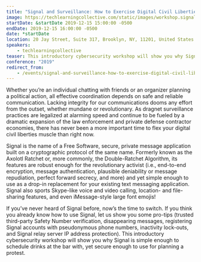 ```yaml
---
title: "Signal and Surveillance: How to Exercise Digital Civil Liberties in a Surveillance State"
image: https://techlearningcollective.com/static/images/workshop.signal-and-surveillance-how-to-exercise-digital-civil-liberties-in-a-surveillance-state.rectangle.jpg
startDate: &startDate 2019-12-15 15:00:00 -0500
endDate: 2019-12-15 16:00:00 -0500
date: *startDate
location: 20 Jay Street, Suite 317, Brooklyn, NY, 11201, United States
speakers:
    - techlearningcollective
teaser: This introductory cybersecurity workshop will show you why Signal, a free, secure, private message app is simple enough to schedule drinks with, yet secure enough to use for planning a protest. As dragnet surveillance practices are legalized at alarming speed, there has never been a more important time to flex your digital civil liberties muscle than right now.
conference: "2019"
redirect_from:
    - /events/signal-and-surveillance-how-to-exercise-digital-civil-liberties-in-a-surveillance-state
---
```


Whether you’re an individual chatting with friends or an organizer planning a political action, all effective coordination depends on safe and reliable communication. Lacking integrity for our communications dooms any effort from the outset, whether mundane or revolutionary. As dragnet surveillance practices are legalized at alarming speed and continue to be fueled by a dramatic expansion of the law enforcement and private defense contractor economies, there has never been a more important time to flex your digital civil liberties muscle than right now.

Signal is the name of a Free Software, secure, private message application built on a cryptographic protocol of the same name. Formerly known as the Axolotl Ratchet or, more commonly, the Double-Ratchet Algorithm, its features are robust enough for the revolutionary activist (i.e., end-to-end encryption, message authentication, plausible deniability or message repudiation, perfect forward secrecy, and more) and yet simple enough to use as a drop-in replacement for your existing text messaging application. Signal also sports Skype-like voice and video calling, location- and file-sharing features, and even iMessage-style large font emojis!

If you’ve never heard of Signal before, now’s the time to switch. If you think you already know how to use Signal, let us show you some pro-tips (trusted third-party Safety Number verification, disappearing messages, registering Signal accounts with pseudonymous phone numbers, inactivity lock-outs, and Signal relay server IP address protection). This introductory cybersecurity workshop will show you why Signal is simple enough to schedule drinks at the bar with, yet secure enough to use for planning a protest.
